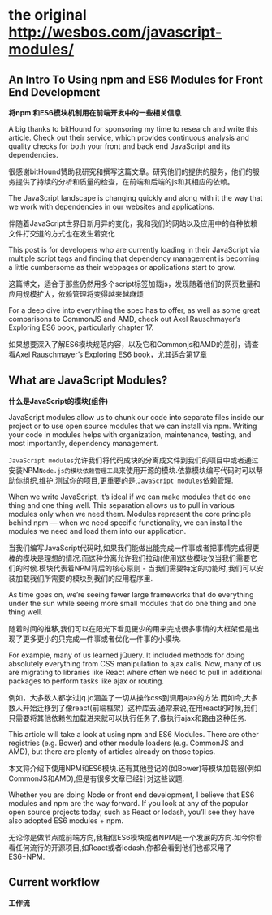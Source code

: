 # the original http://wesbos.com/javascript-modules/
## An Intro To Using npm and ES6 Modules for Front End Development
**将npm 和ES6模块机制用在前端开发中的一些相关信息**

  A big thanks to bitHound for sponsoring my time to research and write this article. Check out their service, which provides continuous analysis and quality checks for both your front and back end JavaScript and its dependencies.

  很感谢bitHound赞助我研究和撰写这篇文章。研究他们的提供的服务，他们的服务提供了持续的分析和质量的检查，在前端和后端的js和其相应的依赖。

  The JavaScript landscape is changing quickly and along with it the way that we work with dependencies in our websites and applications.

  伴随着JavaScript世界日新月异的变化，我和我们的网站以及应用中的各种依赖文件打交道的方式也在发生着变化

  This post is for developers who are currently loading in their JavaScript via multiple script tags and finding that dependency management is becoming a little cumbersome as their webpages or applications start to grow.

  这篇博文，适合于那些仍然用多个script标签加载js，发现随着他们的网页数量和应用规模扩大，依赖管理将变得越来越麻烦

  For a deep dive into everything the spec has to offer, as well as some great comparisons to CommonJS and AMD, check out Axel Rauschmayer’s Exploring ES6 book, particularly chapter 17.
  
  如果想要深入了解ES6模块规范内容，以及它和Commonjs和AMD的差别，请查看Axel Rauschmayer’s Exploring ES6 book，尤其适合第17章

## What are JavaScript Modules?
**什么是JavaScript的模块(组件)**

  JavaScript modules allow us to chunk our code into separate files inside our project or to use open source modules that we can install via npm. Writing your code in modules helps with organization, maintenance, testing, and most importantly, dependency management.

  `JavaScript modules`允许我们将代码成块的分离成文件到我们的项目中或者通过安装NPM`Node.js的模块依赖管理工具`来使用开源的模块.依靠模块编写代码时可以帮助你组织,维护,测试你的项目,更重要的是,`JavaScript modules`依赖管理.
  
  When we write JavaScript, it’s ideal if we can make modules that do one thing and one thing well. This separation allows us to pull in various modules only when we need them. Modules represent the core principle behind npm — when we need specific functionality, we can install the modules we need and load them into our application.
  
  当我们编写JavaScript代码时,如果我们能做出能完成一件事或者把事情完成得更棒的模块是理想的情况.而这种分离允许我们拉动(使用)这些模块仅当我们需要它们的时候.模块代表着NPM背后的核心原则 - 当我们需要特定的功能时,我们可以安装加载我们所需要的模块到我们的应用程序里.
  
  As time goes on, we’re seeing fewer large frameworks that do everything under the sun while seeing more small modules that do one thing and one thing well.
  
  随着时间的推移,我们可以在阳光下看见更少的用来完成很多事情的大框架但是出现了更多更小的只完成一件事或者优化一件事的小模块.
  
  For example, many of us learned jQuery. It included methods for doing absolutely everything from CSS manipulation to ajax calls. Now, many of us are migrating to libraries like React where often we need to pull in additional packages to perform tasks like ajax or routing.
  
  例如，大多数人都学过jq.jq涵盖了一切从操作css到调用ajax的方法.而如今,大多数人开始迁移到了像react(前端框架）这种库去.通常来说,在用react的时候,我们只需要将其他依赖包加载进来就可以执行任务了,像执行ajax和路由这种任务.

  This article will take a look at using npm and ES6 Modules. There are other registries (e.g. Bower) and other module loaders (e.g. CommonJS and AMD), but there are plenty of articles already on those topics.
  
  本文将介绍下使用NPM和ES6模块.还有其他登记的(如Bower)等模块加载器(例如CommonJS和AMD),但是有很多文章已经针对这些议题.

  Whether you are doing Node or front end development, I believe that ES6 modules and npm are the way forward. If you look at any of the popular open source projects today, such as React or lodash, you’ll see they have also adopted ES6 modules + npm.
  
  无论你是做节点或前端方向,我相信ES6模块或者NPM是一个发展的方向.如今你看看任何流行的开源项目,如React或者lodash,你都会看到他们也都采用了ES6+NPM.
  
## Current workflow
**工作流**
